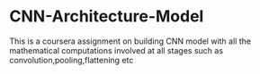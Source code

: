 # CNN-Architecture-Model
This is a coursera assignment on building CNN model with all the mathematical computations involved at all stages such as convolution,pooling,flattening etc
